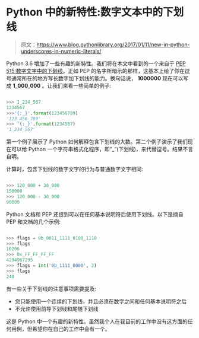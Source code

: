 # Python 中的新特性:数字文本中的下划线

> 原文：<https://www.blog.pythonlibrary.org/2017/01/11/new-in-python-underscores-in-numeric-literals/>

Python 3.6 增加了一些有趣的新特性。我们将在本文中看到的一个来自于 [PEP 515:数字文字中的下划线](https://www.python.org/dev/peps/pep-0515)。正如 PEP 的名字所暗示的那样，这基本上给了你在逗号通常所在的地方写长数字加下划线的能力。换句话说， **1000000** 现在可以写成 **1_000_000** 。让我们来看一些简单的例子:

```py

>>> 1_234_567
1234567
>>>'{:_}'.format(123456789)
'123_456_789'
>>> '{:_}'.format(1234567)
'1_234_567'

```

第一个例子展示了 Python 如何解释包含下划线的大数。第二个例子演示了我们现在可以给 Python 一个字符串格式化程序，即“_”(下划线)，来代替逗号。结果不言自明。

计算时，包含下划线的数字文字的行为与普通数字文字相同:

```py

>>> 120_000 + 30_000
150000
>>> 120_000 - 30_000
90000

```

Python 文档和 PEP 还提到可以在任何基本说明符后使用下划线。以下是摘自 PEP 和文档的几个示例:

```py

>>> flags = 0b_0011_1111_0100_1110
>>> flags
16206
>>> 0x_FF_FF_FF_FF
4294967295
>>> flags = int('0b_1111_0000', 2)
>>> flags
240

```

有一些关于下划线的注意事项需要提及:

*   您只能使用一个连续的下划线，并且必须在数字之间和任何基本说明符之后
*   不允许使用前导下划线和尾随下划线

这是 Python 中一个有趣的新特性。虽然我个人在我目前的工作中没有这方面的任何用例，但希望你在自己的工作中会有一个。